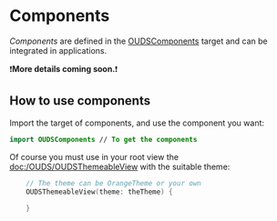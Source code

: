 # Components
  
_Components_ are defined in the [OUDSComponents](https://ios.unified-design-system.orange.com/documentation/oudstokenscomponent/) target and can be integrated in applications.

❗**More details coming soon.**❗

## How to use components

Import the target of components, and use the component you want:

```swift
import OUDSComponents // To get the components
```

Of course you must use in your root view the <doc:/OUDS/OUDSThemeableView> with the suitable theme:

```swift
    // The theme can be OrangeTheme or your own
    OUDSThemeableView(theme: theTheme) {
        
    }
``` 
